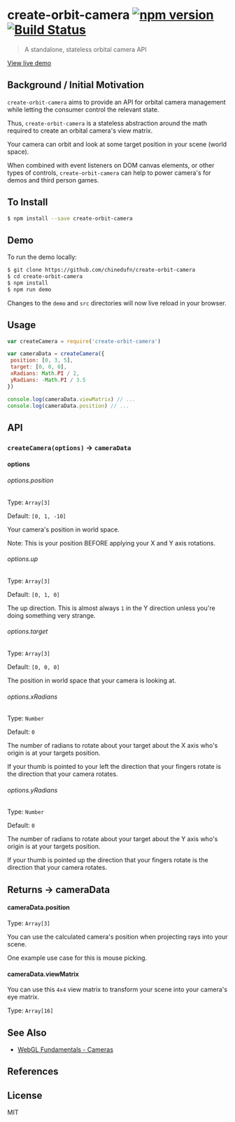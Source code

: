 create-orbit-camera [![npm version](https://badge.fury.io/js/create-orbit-camera.svg)](http://badge.fury.io/js/create-orbit-camera) [![Build Status](https://travis-ci.org/chinedufn/create-orbit-camera.svg?branch=master)](https://travis-ci.org/chinedufn/create-orbit-camera)
===============

> A standalone, stateless orbital camera API

[View live demo](http://chinedufn.github.io/create-orbit-camera/)

## Background / Initial Motivation

`create-orbit-camera` aims to provide an API for orbital camera management while letting the consumer control the relevant state.

Thus, `create-orbit-camera` is a stateless abstraction around the math required to create an orbital camera's view matrix.

Your camera can orbit and look at some target position in your scene (world space).

When combined with event listeners on DOM canvas elements, or other types of controls, `create-orbit-camera` can help to power
camera's for demos and third person games.

## To Install

```sh
$ npm install --save create-orbit-camera
```

## Demo

To run the demo locally:

```sh
$ git clone https://github.com/chinedufn/create-orbit-camera
$ cd create-orbit-camera
$ npm install
$ npm run demo
```

Changes to the `demo` and `src` directories will now live reload in your browser.

## Usage

```js
var createCamera = require('create-orbit-camera')

var cameraData = createCamera({
 position: [0, 3, 5],
 target: [0, 0, 0],
 xRadians: Math.PI / 2,
 yRadians: -Math.PI / 3.5
})

console.log(cameraData.viewMatrix) // ...
console.log(cameraData.position) // ...
```

## API

### `createCamera(options)` -> `cameraData`

#### options

###### options.position

Type: `Array[3]`

Default: `[0, 1, -10]`

Your camera's position in world space.

Note: This is your position BEFORE applying your X and Y axis rotations.

###### options.up

Type: `Array[3]`

Default: `[0, 1, 0]`

The up direction. This is almost always `1` in the Y direction unless you're doing something very strange.

###### options.target

Type: `Array[3]`

Default: `[0, 0, 0]`

The position in world space that your camera is looking at.

###### options.xRadians

Type: `Number`

Default: `0`

The number of radians to rotate about your target about the X axis who's origin is at your targets position.

If your thumb is pointed to your left the direction that your fingers rotate is the direction that your camera rotates.

###### options.yRadians

Type: `Number`

Default: `0`

The number of radians to rotate about your target about the Y axis who's origin is at your targets position.

If your thumb is pointed up the direction that your fingers rotate is the direction that your camera rotates.

## Returns -> cameraData

#### cameraData.position

Type: `Array[3]`

You can use the calculated camera's position when projecting rays into your scene.

One example use case for this is mouse picking.

#### cameraData.viewMatrix

You can use this `4x4` view matrix to transform your scene into your camera's eye matrix.

Type: `Array[16]`

## See Also

- [WebGL Fundamentals - Cameras](http://webglfundamentals.org/webgl/lessons/webgl-3d-camera.html)

## References

## License

MIT
